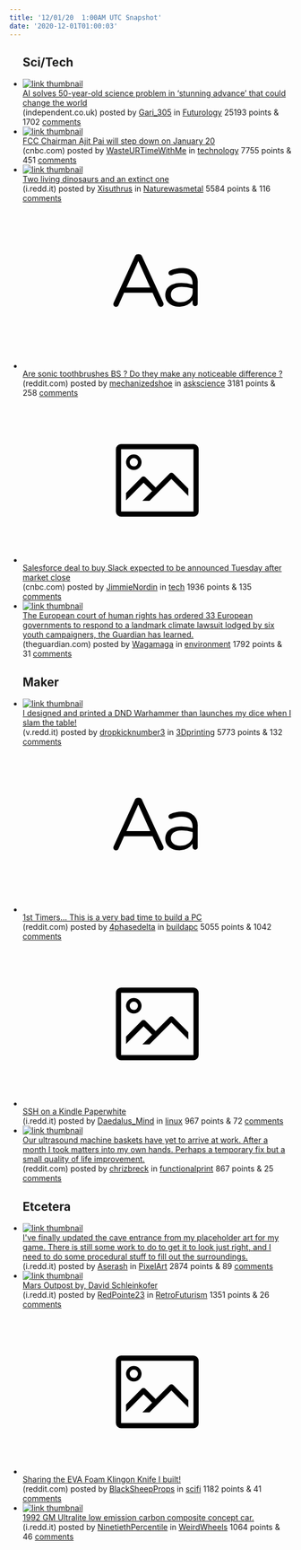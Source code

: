 ```yaml
---
title: '12/01/20  1:00AM UTC Snapshot'
date: '2020-12-01T01:00:03'
---
```

<ul>
<h2>Sci/Tech</h2>

<li><a href='https://www.independent.co.uk/life-style/gadgets-and-tech/protein-folding-ai-deepmind-google-cancer-covid-b1764008.html'><img src='https://b.thumbs.redditmedia.com/3qdWxe-MWubra-WNgGjhPiIRg2o-_UnaAGq2adrCdrI.jpg' alt='link thumbnail'></a><div><div class='linkTitle'><a href='https://www.independent.co.uk/life-style/gadgets-and-tech/protein-folding-ai-deepmind-google-cancer-covid-b1764008.html'>AI solves 50-year-old science problem in ‘stunning advance’ that could change the world</a></div>(independent.co.uk) posted by <a href='https://www.reddit.com/user/Gari_305'>Gari_305</a> in <a href='https://www.reddit.com/r/Futurology'>Futurology</a> 25193 points & 1702 <a href='https://www.reddit.com/r/Futurology/comments/k3zc5x/ai_solves_50yearold_science_problem_in_stunning/'>comments</a></div></li>

<li><a href='https://www.cnbc.com/2020/11/30/fcc-chairman-ajit-pai-will-step-down-on-january-20.html'><img src='https://b.thumbs.redditmedia.com/cG2IMkS98KibPSSZg8rBEnTcv3hqKO5SRIrENcPxUpU.jpg' alt='link thumbnail'></a><div><div class='linkTitle'><a href='https://www.cnbc.com/2020/11/30/fcc-chairman-ajit-pai-will-step-down-on-january-20.html'>FCC Chairman Ajit Pai will step down on January 20</a></div>(cnbc.com) posted by <a href='https://www.reddit.com/user/WasteURTimeWithMe'>WasteURTimeWithMe</a> in <a href='https://www.reddit.com/r/technology'>technology</a> 7755 points & 451 <a href='https://www.reddit.com/r/technology/comments/k3ygz0/fcc_chairman_ajit_pai_will_step_down_on_january_20/'>comments</a></div></li>

<li><a href='https://i.redd.it/rkiub0eekb261.png'><img src='https://b.thumbs.redditmedia.com/N-JnKIOdDZiXr2xwG7tR3M2-AgLMeeXpmoQ7juwitwE.jpg' alt='link thumbnail'></a><div><div class='linkTitle'><a href='https://i.redd.it/rkiub0eekb261.png'>Two living dinosaurs and an extinct one</a></div>(i.redd.it) posted by <a href='https://www.reddit.com/user/Xisuthrus'>Xisuthrus</a> in <a href='https://www.reddit.com/r/Naturewasmetal'>Naturewasmetal</a> 5584 points & 116 <a href='https://www.reddit.com/r/Naturewasmetal/comments/k3q88h/two_living_dinosaurs_and_an_extinct_one/'>comments</a></div></li>

<li><a href='https://www.reddit.com/r/askscience/comments/k3tdhe/are_sonic_toothbrushes_bs_do_they_make_any/'><svg version='1.1' viewBox='-34 -12 104 64' preserveAspectRatio='xMidYMid slice' xmlns='http://www.w3.org/2000/svg' xmlns:xlink='http://www.w3.org/1999/xlink'>
    <title>text link thumbnail</title>
    <path d='M12.19,8.84a1.45,1.45,0,0,0-1.4-1h-.12a1.46,1.46,0,0,0-1.42,1L1.14,26.56a1.29,1.29,0,0,0-.14.59,1,1,0,0,0,1,1,1.12,1.12,0,0,0,1.08-.77l2.08-4.65h11l2.08,4.59a1.24,1.24,0,0,0,1.12.83,1.08,1.08,0,0,0,1.08-1.08,1.64,1.64,0,0,0-.14-.57ZM6.08,20.71l4.59-10.22,4.6,10.22Z'>
    </path>
    <path d='M32.24,14.78A6.35,6.35,0,0,0,27.6,13.2a11.36,11.36,0,0,0-4.7,1,1,1,0,0,0-.58.89,1,1,0,0,0,.94.92,1.23,1.23,0,0,0,.39-.08,8.87,8.87,0,0,1,3.72-.81c2.7,0,4.28,1.33,4.28,3.92v.5a15.29,15.29,0,0,0-4.42-.61c-3.64,0-6.14,1.61-6.14,4.64v.05c0,2.95,2.7,4.48,5.37,4.48a6.29,6.29,0,0,0,5.19-2.48V26.9a1,1,0,0,0,1,1,1,1,0,0,0,1-1.06V19A5.71,5.71,0,0,0,32.24,14.78Zm-.56,7.7c0,2.28-2.17,3.89-4.81,3.89-1.94,0-3.61-1.06-3.61-2.86v-.06c0-1.8,1.5-3,4.2-3a15.2,15.2,0,0,1,4.22.61Z'>
    </path>
    </svg></a><div><div class='linkTitle'><a href='https://www.reddit.com/r/askscience/comments/k3tdhe/are_sonic_toothbrushes_bs_do_they_make_any/'>Are sonic toothbrushes BS ? Do they make any noticeable difference ?</a></div>(reddit.com) posted by <a href='https://www.reddit.com/user/mechanizedshoe'>mechanizedshoe</a> in <a href='https://www.reddit.com/r/askscience'>askscience</a> 3181 points & 258 <a href='https://www.reddit.com/r/askscience/comments/k3tdhe/are_sonic_toothbrushes_bs_do_they_make_any/'>comments</a></div></li>

<li><a href='https://www.cnbc.com/2020/11/30/salesforce-deal-to-buy-slack-expected-to-be-announced-tomorrow.html'><svg version='1.1' viewBox='-34 -14 104 64' preserveAspectRatio='xMidYMid meet' xmlns='http://www.w3.org/2000/svg' xmlns:xlink='http://www.w3.org/1999/xlink'>
    <title>link thumbnail</title>
    <path d='M32,4H4A2,2,0,0,0,2,6V30a2,2,0,0,0,2,2H32a2,2,0,0,0,2-2V6A2,2,0,0,0,32,4ZM4,30V6H32V30Z'></path>
    <path d='M8.92,14a3,3,0,1,0-3-3A3,3,0,0,0,8.92,14Zm0-4.6A1.6,1.6,0,1,1,7.33,11,1.6,1.6,0,0,1,8.92,9.41Z'></path>
    <path d='M22.78,15.37l-5.4,5.4-4-4a1,1,0,0,0-1.41,0L5.92,22.9v2.83l6.79-6.79L16,22.18l-3.75,3.75H15l8.45-8.45L30,24V21.18l-5.81-5.81A1,1,0,0,0,22.78,15.37Z'></path>
    </svg></a><div><div class='linkTitle'><a href='https://www.cnbc.com/2020/11/30/salesforce-deal-to-buy-slack-expected-to-be-announced-tomorrow.html'>Salesforce deal to buy Slack expected to be announced Tuesday after market close</a></div>(cnbc.com) posted by <a href='https://www.reddit.com/user/JimmieNordin'>JimmieNordin</a> in <a href='https://www.reddit.com/r/tech'>tech</a> 1936 points & 135 <a href='https://www.reddit.com/r/tech/comments/k3xmvg/salesforce_deal_to_buy_slack_expected_to_be/'>comments</a></div></li>

<li><a href='https://www.theguardian.com/environment/2020/nov/30/european-states-ordered-respond-youth-activists-climate-lawsuit'><img src='https://a.thumbs.redditmedia.com/PaSqOJhKthrkpD_20Q9eYZlyQF2hR9vxke-TNSkoGS0.jpg' alt='link thumbnail'></a><div><div class='linkTitle'><a href='https://www.theguardian.com/environment/2020/nov/30/european-states-ordered-respond-youth-activists-climate-lawsuit'>The European court of human rights has ordered 33 European governments to respond to a landmark climate lawsuit lodged by six youth campaigners, the Guardian has learned.</a></div>(theguardian.com) posted by <a href='https://www.reddit.com/user/Wagamaga'>Wagamaga</a> in <a href='https://www.reddit.com/r/environment'>environment</a> 1792 points & 31 <a href='https://www.reddit.com/r/environment/comments/k3srzx/the_european_court_of_human_rights_has_ordered_33/'>comments</a></div></li>

<h2>Maker</h2>

<li><a href='https://v.redd.it/hrtkwcm26c261'><img src='https://b.thumbs.redditmedia.com/Cf-YHpwPJ1UtIVzglu5tgVhjEvQAZ2NRwFUjhuCYChw.jpg' alt='link thumbnail'></a><div><div class='linkTitle'><a href='https://v.redd.it/hrtkwcm26c261'>I designed and printed a DND Warhammer than launches my dice when I slam the table!</a></div>(v.redd.it) posted by <a href='https://www.reddit.com/user/dropkicknumber3'>dropkicknumber3</a> in <a href='https://www.reddit.com/r/3Dprinting'>3Dprinting</a> 5773 points & 132 <a href='https://www.reddit.com/r/3Dprinting/comments/k3rs8i/i_designed_and_printed_a_dnd_warhammer_than/'>comments</a></div></li>

<li><a href='https://www.reddit.com/r/buildapc/comments/k3xlbq/1st_timers_this_is_a_very_bad_time_to_build_a_pc/'><svg version='1.1' viewBox='-34 -12 104 64' preserveAspectRatio='xMidYMid slice' xmlns='http://www.w3.org/2000/svg' xmlns:xlink='http://www.w3.org/1999/xlink'>
    <title>text link thumbnail</title>
    <path d='M12.19,8.84a1.45,1.45,0,0,0-1.4-1h-.12a1.46,1.46,0,0,0-1.42,1L1.14,26.56a1.29,1.29,0,0,0-.14.59,1,1,0,0,0,1,1,1.12,1.12,0,0,0,1.08-.77l2.08-4.65h11l2.08,4.59a1.24,1.24,0,0,0,1.12.83,1.08,1.08,0,0,0,1.08-1.08,1.64,1.64,0,0,0-.14-.57ZM6.08,20.71l4.59-10.22,4.6,10.22Z'>
    </path>
    <path d='M32.24,14.78A6.35,6.35,0,0,0,27.6,13.2a11.36,11.36,0,0,0-4.7,1,1,1,0,0,0-.58.89,1,1,0,0,0,.94.92,1.23,1.23,0,0,0,.39-.08,8.87,8.87,0,0,1,3.72-.81c2.7,0,4.28,1.33,4.28,3.92v.5a15.29,15.29,0,0,0-4.42-.61c-3.64,0-6.14,1.61-6.14,4.64v.05c0,2.95,2.7,4.48,5.37,4.48a6.29,6.29,0,0,0,5.19-2.48V26.9a1,1,0,0,0,1,1,1,1,0,0,0,1-1.06V19A5.71,5.71,0,0,0,32.24,14.78Zm-.56,7.7c0,2.28-2.17,3.89-4.81,3.89-1.94,0-3.61-1.06-3.61-2.86v-.06c0-1.8,1.5-3,4.2-3a15.2,15.2,0,0,1,4.22.61Z'>
    </path>
    </svg></a><div><div class='linkTitle'><a href='https://www.reddit.com/r/buildapc/comments/k3xlbq/1st_timers_this_is_a_very_bad_time_to_build_a_pc/'>1st Timers... This is a very bad time to build a PC</a></div>(reddit.com) posted by <a href='https://www.reddit.com/user/4phasedelta'>4phasedelta</a> in <a href='https://www.reddit.com/r/buildapc'>buildapc</a> 5055 points & 1042 <a href='https://www.reddit.com/r/buildapc/comments/k3xlbq/1st_timers_this_is_a_very_bad_time_to_build_a_pc/'>comments</a></div></li>

<li><a href='https://i.redd.it/bterg5nece261.png'><svg version='1.1' viewBox='-34 -14 104 64' preserveAspectRatio='xMidYMid meet' xmlns='http://www.w3.org/2000/svg' xmlns:xlink='http://www.w3.org/1999/xlink'>
    <title>link thumbnail</title>
    <path d='M32,4H4A2,2,0,0,0,2,6V30a2,2,0,0,0,2,2H32a2,2,0,0,0,2-2V6A2,2,0,0,0,32,4ZM4,30V6H32V30Z'></path>
    <path d='M8.92,14a3,3,0,1,0-3-3A3,3,0,0,0,8.92,14Zm0-4.6A1.6,1.6,0,1,1,7.33,11,1.6,1.6,0,0,1,8.92,9.41Z'></path>
    <path d='M22.78,15.37l-5.4,5.4-4-4a1,1,0,0,0-1.41,0L5.92,22.9v2.83l6.79-6.79L16,22.18l-3.75,3.75H15l8.45-8.45L30,24V21.18l-5.81-5.81A1,1,0,0,0,22.78,15.37Z'></path>
    </svg></a><div><div class='linkTitle'><a href='https://i.redd.it/bterg5nece261.png'>SSH on a Kindle Paperwhite</a></div>(i.redd.it) posted by <a href='https://www.reddit.com/user/Daedalus_Mind'>Daedalus_Mind</a> in <a href='https://www.reddit.com/r/linux'>linux</a> 967 points & 72 <a href='https://www.reddit.com/r/linux/comments/k3y02r/ssh_on_a_kindle_paperwhite/'>comments</a></div></li>

<li><a href='https://www.reddit.com/gallery/k3x0xv'><img src='https://b.thumbs.redditmedia.com/Re6LDiExZc6pL5uBcnpvWy0811K-WdHIflpPY6NC1xc.jpg' alt='link thumbnail'></a><div><div class='linkTitle'><a href='https://www.reddit.com/gallery/k3x0xv'>Our ultrasound machine baskets have yet to arrive at work. After a month I took matters into my own hands. Perhaps a temporary fix but a small quality of life improvement.</a></div>(reddit.com) posted by <a href='https://www.reddit.com/user/chrizbreck'>chrizbreck</a> in <a href='https://www.reddit.com/r/functionalprint'>functionalprint</a> 867 points & 25 <a href='https://www.reddit.com/r/functionalprint/comments/k3x0xv/our_ultrasound_machine_baskets_have_yet_to_arrive/'>comments</a></div></li>

<h2>Etcetera</h2>

<li><a href='https://i.redd.it/8o8kxwda1d261.jpg'><img src='https://a.thumbs.redditmedia.com/Em7jyVn65TDTN4npKb_8I0ewl_b6Zgluxc1Qeqqisq8.jpg' alt='link thumbnail'></a><div><div class='linkTitle'><a href='https://i.redd.it/8o8kxwda1d261.jpg'>I've finally updated the cave entrance from my placeholder art for my game. There is still some work to do to get it to look just right, and I need to do some procedural stuff to fill out the surroundings.</a></div>(i.redd.it) posted by <a href='https://www.reddit.com/user/Aserash'>Aserash</a> in <a href='https://www.reddit.com/r/PixelArt'>PixelArt</a> 2874 points & 89 <a href='https://www.reddit.com/r/PixelArt/comments/k3unfa/ive_finally_updated_the_cave_entrance_from_my/'>comments</a></div></li>

<li><a href='https://i.redd.it/pi1zxnj9wb261.jpg'><img src='https://b.thumbs.redditmedia.com/5cxoiyGwjk59L4XOd1mKpEqqvefhc1DNO5B1Lf6pXDI.jpg' alt='link thumbnail'></a><div><div class='linkTitle'><a href='https://i.redd.it/pi1zxnj9wb261.jpg'>Mars Outpost by, David Schleinkofer</a></div>(i.redd.it) posted by <a href='https://www.reddit.com/user/RedPointe23'>RedPointe23</a> in <a href='https://www.reddit.com/r/RetroFuturism'>RetroFuturism</a> 1351 points & 26 <a href='https://www.reddit.com/r/RetroFuturism/comments/k3r4vi/mars_outpost_by_david_schleinkofer/'>comments</a></div></li>

<li><a href='https://www.reddit.com/gallery/k3v3yd'><svg version='1.1' viewBox='-34 -14 104 64' preserveAspectRatio='xMidYMid meet' xmlns='http://www.w3.org/2000/svg' xmlns:xlink='http://www.w3.org/1999/xlink'>
    <title>link thumbnail</title>
    <path d='M32,4H4A2,2,0,0,0,2,6V30a2,2,0,0,0,2,2H32a2,2,0,0,0,2-2V6A2,2,0,0,0,32,4ZM4,30V6H32V30Z'></path>
    <path d='M8.92,14a3,3,0,1,0-3-3A3,3,0,0,0,8.92,14Zm0-4.6A1.6,1.6,0,1,1,7.33,11,1.6,1.6,0,0,1,8.92,9.41Z'></path>
    <path d='M22.78,15.37l-5.4,5.4-4-4a1,1,0,0,0-1.41,0L5.92,22.9v2.83l6.79-6.79L16,22.18l-3.75,3.75H15l8.45-8.45L30,24V21.18l-5.81-5.81A1,1,0,0,0,22.78,15.37Z'></path>
    </svg></a><div><div class='linkTitle'><a href='https://www.reddit.com/gallery/k3v3yd'>Sharing the EVA Foam Klingon Knife I built!</a></div>(reddit.com) posted by <a href='https://www.reddit.com/user/BlackSheepProps'>BlackSheepProps</a> in <a href='https://www.reddit.com/r/scifi'>scifi</a> 1182 points & 41 <a href='https://www.reddit.com/r/scifi/comments/k3v3yd/sharing_the_eva_foam_klingon_knife_i_built/'>comments</a></div></li>

<li><a href='https://i.redd.it/l7hbjqe9bd261.jpg'><img src='https://b.thumbs.redditmedia.com/8ARej-xllUKjcJ4Nevo7nH8xExK-UUwnSLhbS6CKzRY.jpg' alt='link thumbnail'></a><div><div class='linkTitle'><a href='https://i.redd.it/l7hbjqe9bd261.jpg'>1992 GM Ultralite low emission carbon composite concept car.</a></div>(i.redd.it) posted by <a href='https://www.reddit.com/user/NinetiethPercentile'>NinetiethPercentile</a> in <a href='https://www.reddit.com/r/WeirdWheels'>WeirdWheels</a> 1064 points & 46 <a href='https://www.reddit.com/r/WeirdWheels/comments/k3ulc3/1992_gm_ultralite_low_emission_carbon_composite/'>comments</a></div></li>

</ul>
